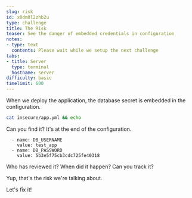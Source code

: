 ```yaml
---
slug: risk
id: x0dm8l2zhb2u
type: challenge
title: The Risk
teaser: See the danger of embedded credentials in configuration
notes:
- type: text
  contents: Please wait while we setup the next challenge
tabs:
- title: Server
  type: terminal
  hostname: server
difficulty: basic
timelimit: 600
---
```

When we deploy the application, the database secret is embedded in the configuration.

```bash
cat insecure/app.yml && echo
```

Can you find it? It's at the end of the configuration.

```text
  - name: DB_USERNAME
    value: test_app
  - name: DB_PASSWORD
    value: 5b3e5f75cb3cdc725fe40318
```

Who has reviewed it? When did it happen? Can you track it?

Yup, that's the risk we're talking about.

Let's fix it!
